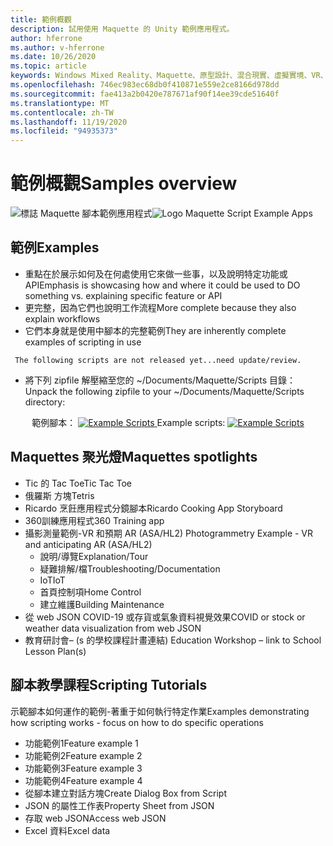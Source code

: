 ```yaml
---
title: 範例概觀
description: 試用使用 Maquette 的 Unity 範例應用程式。
author: hferrone
ms.author: v-hferrone
ms.date: 10/26/2020
ms.topic: article
keywords: Windows Mixed Reality、Maquette、原型設計、混合現實、虛擬實境、VR、MR、意見反應、意見反應中樞、bug
ms.openlocfilehash: 746ec983ec68db0f410871e559e2ce8166d978dd
ms.sourcegitcommit: fae413a2b0420e787671af90f14ee39cde51640f
ms.translationtype: MT
ms.contentlocale: zh-TW
ms.lasthandoff: 11/19/2020
ms.locfileid: "94935373"
---
```

# <a name="samples-overview"></a><span data-ttu-id="1a6a6-104">範例概觀</span><span class="sxs-lookup"><span data-stu-id="1a6a6-104">Samples overview</span></span>

<!-- TODO(Harrison): Need consolidated logo with text -->
<span data-ttu-id="1a6a6-105">![標誌 ](../images/MaquetteIcon.png) Maquette 腳本範例應用程式</span><span class="sxs-lookup"><span data-stu-id="1a6a6-105">![Logo](../images/MaquetteIcon.png) Maquette Script Example Apps</span></span>

<!-- TODO(Stefan): Do these examples exist or do they need to be created? -->
## <a name="examples"></a><span data-ttu-id="1a6a6-106">範例</span><span class="sxs-lookup"><span data-stu-id="1a6a6-106">Examples</span></span>

* <span data-ttu-id="1a6a6-107">重點在於展示如何及在何處使用它來做一些事，以及說明特定功能或 API</span><span class="sxs-lookup"><span data-stu-id="1a6a6-107">Emphasis is showcasing how and where it could be used to DO something vs. explaining specific feature or API</span></span>
* <span data-ttu-id="1a6a6-108">更完整，因為它們也說明工作流程</span><span class="sxs-lookup"><span data-stu-id="1a6a6-108">More complete because they also explain workflows</span></span>
* <span data-ttu-id="1a6a6-109">它們本身就是使用中腳本的完整範例</span><span class="sxs-lookup"><span data-stu-id="1a6a6-109">They are inherently complete examples of scripting in use</span></span>

<!-- TODO(Stefan): Have these scripts been released yet or still waiting on update/review? -->
` The following scripts are not released yet...need update/review.`
* <span data-ttu-id="1a6a6-110">將下列 zipfile 解壓縮至您的 ~/Documents/Maquette/Scripts 目錄：</span><span class="sxs-lookup"><span data-stu-id="1a6a6-110">Unpack the following zipfile to your ~/Documents/Maquette/Scripts directory:</span></span> 

<p align="center">
<span data-ttu-id="1a6a6-111">範例腳本： <a href="files/ExampleScripts.zip" download="ExampleScripts.zip">
  <img src="images/jsicon.png" alt="Example Scripts">
</a>
</span><span class="sxs-lookup"><span data-stu-id="1a6a6-111">Example scripts: <a href="files/ExampleScripts.zip" download="ExampleScripts.zip">
  <img src="images/jsicon.png" alt="Example Scripts">
</a>
</span></span></p>

## <a name="maquettes-spotlights"></a><span data-ttu-id="1a6a6-112">Maquettes 聚光燈</span><span class="sxs-lookup"><span data-stu-id="1a6a6-112">Maquettes spotlights</span></span>

<!-- TODO(Stefan): Do these projects exist somewhere? -->
* <span data-ttu-id="1a6a6-113">Tic 的 Tac Toe</span><span class="sxs-lookup"><span data-stu-id="1a6a6-113">Tic Tac Toe</span></span>
* <span data-ttu-id="1a6a6-114">俄羅斯 方塊</span><span class="sxs-lookup"><span data-stu-id="1a6a6-114">Tetris</span></span>
* <span data-ttu-id="1a6a6-115">Ricardo 烹飪應用程式分鏡腳本</span><span class="sxs-lookup"><span data-stu-id="1a6a6-115">Ricardo Cooking App Storyboard</span></span>
* <span data-ttu-id="1a6a6-116">360訓練應用程式</span><span class="sxs-lookup"><span data-stu-id="1a6a6-116">360 Training app</span></span>
* <span data-ttu-id="1a6a6-117">攝影測量範例-VR 和預期 AR (ASA/HL2) </span><span class="sxs-lookup"><span data-stu-id="1a6a6-117">Photogrammetry Example - VR and anticipating AR (ASA/HL2)</span></span>
  * <span data-ttu-id="1a6a6-118">說明/導覽</span><span class="sxs-lookup"><span data-stu-id="1a6a6-118">Explanation/Tour</span></span>
  * <span data-ttu-id="1a6a6-119">疑難排解/檔</span><span class="sxs-lookup"><span data-stu-id="1a6a6-119">Troubleshooting/Documentation</span></span>
  * <span data-ttu-id="1a6a6-120">IoT</span><span class="sxs-lookup"><span data-stu-id="1a6a6-120">IoT</span></span>
  * <span data-ttu-id="1a6a6-121">首頁控制項</span><span class="sxs-lookup"><span data-stu-id="1a6a6-121">Home Control</span></span>
  * <span data-ttu-id="1a6a6-122">建立維護</span><span class="sxs-lookup"><span data-stu-id="1a6a6-122">Building Maintenance</span></span>
* <span data-ttu-id="1a6a6-123">從 web JSON COVID-19 或存貨或氣象資料視覺效果</span><span class="sxs-lookup"><span data-stu-id="1a6a6-123">COVID or stock or weather data visualization from web JSON</span></span>
* <span data-ttu-id="1a6a6-124">教育研討會– (s 的學校課程計畫連結) </span><span class="sxs-lookup"><span data-stu-id="1a6a6-124">Education Workshop – link to School Lesson Plan(s)</span></span>

## <a name="scripting-tutorials"></a><span data-ttu-id="1a6a6-125">腳本教學課程</span><span class="sxs-lookup"><span data-stu-id="1a6a6-125">Scripting Tutorials</span></span>

<!-- TODO(Harrison/Stefan): Need to break these out into their own docs and create content for them. -->
<span data-ttu-id="1a6a6-126">示範腳本如何運作的範例-著重于如何執行特定作業</span><span class="sxs-lookup"><span data-stu-id="1a6a6-126">Examples demonstrating how scripting works - focus on how to do specific operations</span></span>
* <span data-ttu-id="1a6a6-127">功能範例1</span><span class="sxs-lookup"><span data-stu-id="1a6a6-127">Feature example 1</span></span>
* <span data-ttu-id="1a6a6-128">功能範例2</span><span class="sxs-lookup"><span data-stu-id="1a6a6-128">Feature example 2</span></span>
* <span data-ttu-id="1a6a6-129">功能範例3</span><span class="sxs-lookup"><span data-stu-id="1a6a6-129">Feature example 3</span></span>
* <span data-ttu-id="1a6a6-130">功能範例4</span><span class="sxs-lookup"><span data-stu-id="1a6a6-130">Feature example 4</span></span>
* <span data-ttu-id="1a6a6-131">從腳本建立對話方塊</span><span class="sxs-lookup"><span data-stu-id="1a6a6-131">Create Dialog Box from Script</span></span>
* <span data-ttu-id="1a6a6-132">JSON 的屬性工作表</span><span class="sxs-lookup"><span data-stu-id="1a6a6-132">Property Sheet from JSON</span></span>
* <span data-ttu-id="1a6a6-133">存取 web JSON</span><span class="sxs-lookup"><span data-stu-id="1a6a6-133">Access web JSON</span></span>
* <span data-ttu-id="1a6a6-134">Excel 資料</span><span class="sxs-lookup"><span data-stu-id="1a6a6-134">Excel data</span></span>